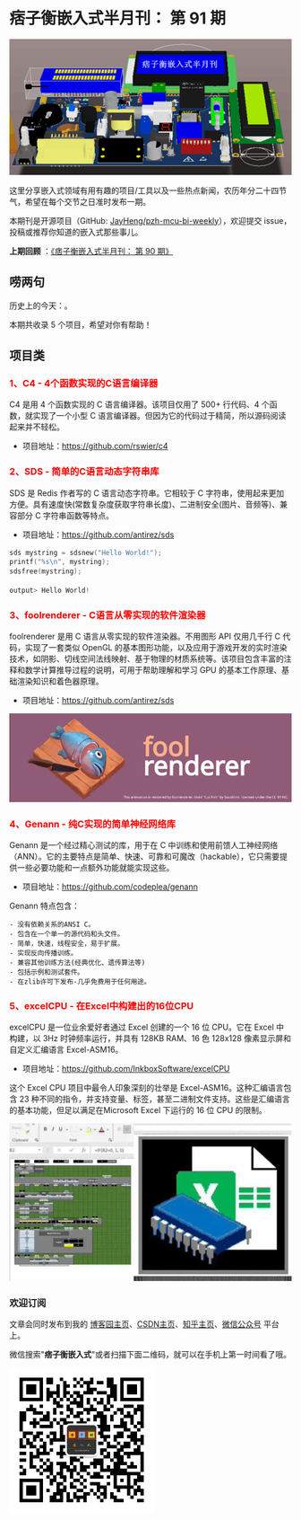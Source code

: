 # 痞子衡嵌入式半月刊： 第 91 期

![](https://raw.githubusercontent.com/JayHeng/pzh-mcu-bi-weekly/master/pics/pzh_mcu_bi_weekly.PNG)

这里分享嵌入式领域有用有趣的项目/工具以及一些热点新闻，农历年分二十四节气，希望在每个交节之日准时发布一期。

本期刊是开源项目（GitHub: [JayHeng/pzh-mcu-bi-weekly](https://github.com/JayHeng/pzh-mcu-bi-weekly)），欢迎提交 issue，投稿或推荐你知道的嵌入式那些事儿。

**上期回顾** ：[《痞子衡嵌入式半月刊： 第 90 期》](https://www.cnblogs.com/henjay724/p/18004182)

## 唠两句

历史上的今天：。

本期共收录 5 个项目，希望对你有帮助！

## 项目类

### <font color="red">1、C4 - 4个函数实现的C语言编译器</font>

C4 是用 4 个函数实现的 C 语言编译器。该项目仅用了 500+ 行代码、4 个函数，就实现了一个小型 C 语言编译器。但因为它的代码过于精简，所以源码阅读起来并不轻松。  

 * 项目地址：https://github.com/rswier/c4

### <font color="red">2、SDS - 简单的C语言动态字符串库</font>

SDS 是 Redis 作者写的 C 语言动态字符串。它相较于 C 字符串，使用起来更加方便。具有速度快(常数复杂度获取字符串长度)、二进制安全(图片、音频等)、兼容部分 C 字符串函数等特点。  

 * 项目地址：https://github.com/antirez/sds

```C
sds mystring = sdsnew("Hello World!");
printf("%s\n", mystring);
sdsfree(mystring);

output> Hello World!
```

### <font color="red">3、foolrenderer - C语言从零实现的软件渲染器</font>

foolrenderer 是用 C 语言从零实现的软件渲染器。不用图形 API 仅用几千行 C 代码，实现了一套类似 OpenGL 的基本图形功能，以及应用于游戏开发的实时渲染技术，如阴影、切线空间法线映射、基于物理的材质系统等。该项目包含丰富的注释和数学计算推导过程的说明，可用于帮助理解和学习 GPU 的基本工作原理、基础渲染知识和着色器原理。  

 * 项目地址：https://github.com/antirez/sds

![](https://raw.githubusercontent.com/JayHeng/pzh-mcu-bi-weekly/master/pics/issue-091/foolrenderer.gif)

### <font color="red">4、Genann - 纯C实现的简单神经网络库</font>

Genann 是一个经过精心测试的库，用于在 C 中训练和使用前馈人工神经网络（ANN）。它的主要特点是简单、快速、可靠和可魔改（hackable），它只需要提供一些必要功能和一点额外功能就能实现这些。  

 * 项目地址：https://github.com/codeplea/genann

Genann 特点包含：

```text
- 没有依赖关系的ANSI C。
- 包含在一个单一的源代码和头文件。
- 简单，快速，线程安全，易于扩展。
- 实现反向传播训练。
- 兼容其他训练方法(经典优化、遗传算法等)
- 包括示例和测试套件。
- 在zlib许可下发布-几乎免费用于任何用途。
```

### <font color="red">5、excelCPU - 在Excel中构建出的16位CPU</font>

excelCPU 是一位业余爱好者通过 Excel 创建的一个 16 位 CPU。它在 Excel 中构建，以 3Hz 时钟频率运行，并具有 128KB RAM、16 色 128x128 像素显示屏和自定义汇编语言 Excel-ASM16。  

 * 项目地址：https://github.com/InkboxSoftware/excelCPU

这个 Excel CPU 项目中最令人印象深刻的壮举是 Excel-ASM16。这种汇编语言包含 23 种不同的指令，并支持变量、标签，甚至二进制文件支持。这些是汇编语言的基本功能，但足以满足在Microsoft Excel 下运行的 16 位 CPU 的限制。

![](https://raw.githubusercontent.com/JayHeng/pzh-mcu-bi-weekly/master/pics/issue-091/excelCPU.PNG)

### 欢迎订阅

文章会同时发布到我的 [博客园主页](https://www.cnblogs.com/henjay724/)、[CSDN主页](https://blog.csdn.net/henjay724)、[知乎主页](https://www.zhihu.com/people/henjay724)、[微信公众号](http://weixin.sogou.com/weixin?type=1&query=痞子衡嵌入式) 平台上。

微信搜索"__痞子衡嵌入式__"或者扫描下面二维码，就可以在手机上第一时间看了哦。

![](https://raw.githubusercontent.com/JayHeng/pzhmcu-picture/master/wechat/pzhMcu_qrcode_258x258.jpg)

